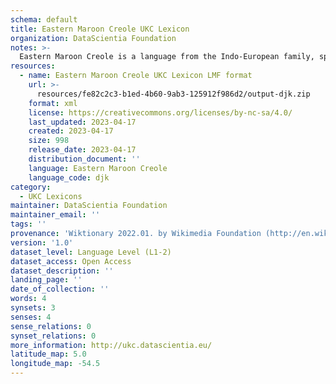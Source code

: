 ```yaml
---
schema: default
title: Eastern Maroon Creole UKC Lexicon
organization: DataScientia Foundation
notes: >-
  Eastern Maroon Creole is a language from the Indo-European family, spoken in South America. The UKC Lexicon of Eastern Maroon Creole is represented as a lexico-semantic network. It consists of words, word senses, synsets, as well as sense-level and synset-level relationships.
resources:
  - name: Eastern Maroon Creole UKC Lexicon LMF format
    url: >-
      resources/fe82c2c3-b1ed-4b60-9ab3-125912f986d2/output-djk.zip
    format: xml
    license: https://creativecommons.org/licenses/by-nc-sa/4.0/
    last_updated: 2023-04-17
    created: 2023-04-17
    size: 998
    release_date: 2023-04-17
    distribution_document: ''
    language: Eastern Maroon Creole
    language_code: djk
category:
  - UKC Lexicons
maintainer: DataScientia Foundation
maintainer_email: ''
tags: ''
provenance: 'Wiktionary 2022.01. by Wikimedia Foundation (http://en.wiktionary.org); Princeton WordNet 2.1 by Princeton University (https://wordnet.princeton.edu)'
version: '1.0'
dataset_level: Language Level (L1-2)
dataset_access: Open Access
dataset_description: ''
landing_page: ''
date_of_collection: ''
words: 4
synsets: 3
senses: 4
sense_relations: 0
synset_relations: 0
more_information: http://ukc.datascientia.eu/
latitude_map: 5.0
longitude_map: -54.5
---
```

